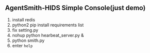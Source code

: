 ## AgentSmith-HIDS Simple Console(just demo)

1. install redis
2. python2 pip install requirements list
3. fix setting.py
4. nohup python hearbeat_server.py &
5. python smith.py
6. enter `help`